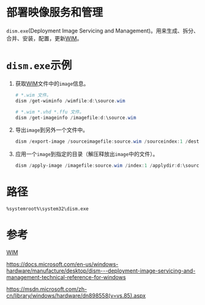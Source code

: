 # 部署映像服务和管理
`dism.exe`(Deployment Image Servicing and Management)。用来生成、拆分、合并、安装，配置，更新[WIM]。

# `dism.exe`示例

1. 获取[WIM]文件中的`image`信息。
    ```powershell
    # *.wim 文件。
    dism /get-wiminfo /wimfile:d:\source.wim

    # *.wim *.vhd *.ffu 文件。
    dism /get-imageinfo /imagefile:d:\source.wim 
    ```
2. 导出`image`到另外一个文件中。
    ```powershell
    dism /export-image /sourceimagefile:source.wim /sourceindex:1 /destinationimagefile:destination.wim
    ```
3. 应用一个`image`到指定的目录（解压释放出`image`中的文件）。
    ```powershell
    dism /apply-image /imagefile:source.wim /index:1 /applydir:d:\source-1
    ```

# 路径

`%systemroot%\system32\dism.exe`

# 参考

[WIM]

https://docs.microsoft.com/en-us/windows-hardware/manufacture/desktop/dism---deployment-image-servicing-and-management-technical-reference-for-windows

https://msdn.microsoft.com/zh-cn/library/windows/hardware/dn898558(v=vs.85).aspx

[WIM]:.wim.md